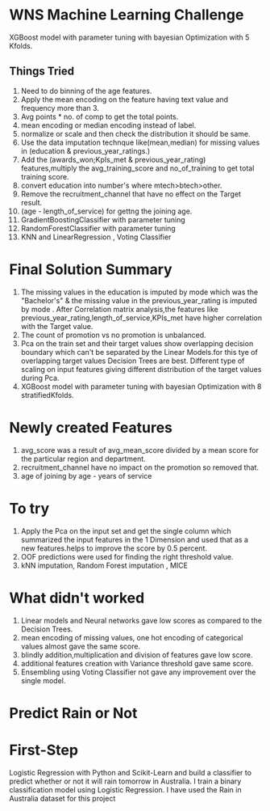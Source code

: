 # WNS Machine Learning Challenge
XGBoost model with parameter tuning with bayesian Optimization with 5 Kfolds.

## Things Tried
1. Need to do binning of the age features.
2. Apply the mean encoding on the feature having text value and frequency more than 3.
3. Avg points * no. of comp to get the total points.
4. mean encoding or median encoding instead of label.
5. normalize or scale and then check the distribution it should be same.
6. Use the data imputation technque like(mean,median) for missing values in (education & previous_year_ratings.)
7. Add the (awards_won;KpIs_met & previous_year_rating) features,multiply the avg_training_score and no_of_training to get total training score.
8. convert education into number's where mtech>btech>other.
9. Remove the recruitment_channel that have no effect on the Target result.
10. (age - length_of_service) for gettng the joining age.
11. GradientBoostingClassifier with parameter tuning
12. RandomForestClassifier with parameter tuning
12. KNN and LinearRegression , Voting Classifier 
# Final Solution Summary
1. The missing values in the education is imputed by mode which was the "Bachelor's" & the missing value in the previous_year_rating is imputed by mode . After Correlation matrix analysis,the features like previous_year_rating,length_of_service,KPIs_met have higher correlation with the Target value.
2. The count of promotion vs no promotion is unbalanced.
3. Pca on the train set and their target values show overlapping decision boundary which can't be separated by the Linear Models.for this tye of overlapping target values Decision Trees are best. Different type of scaling on input features giving different distribution of the target values during Pca.
4. XGBoost model with parameter tuning with bayesian Optimization with 8 stratifiedKfolds.

# Newly created Features
1. avg_score  was a result of avg_mean_score divided by a mean score for the particular region and department.
2. recruitment_channel have no impact on the promotion so removed that.
3. age of joining by age - years of service
# To try
1. Apply the Pca on the input set and get the single column which summarized the input features in the 1 Dimension and used that as a     new features.helps to improve the score by 0.5 percent.
2. OOF predictions were used for finding the right threshold value.
3. kNN imputation, Random Forest imputation , MICE
# What didn't worked
1. Linear models and Neural networks gave low scores as compared to the Decision Trees.
2. mean encoding of missing values, one hot encoding of categorical values almost gave the same score.
3. blindly addition,multiplication and division of features gave low score.
4. additional features creation with Variance threshold gave same score.
5. Ensembling using Voting Classifier not gave any improvement over the single model.


# Predict Rain or Not
# First-Step
Logistic Regression with Python and Scikit-Learn and build a classifier to predict whether or not it will rain tomorrow in Australia. I train a binary classification model using Logistic Regression. I have used the Rain in Australia dataset for this project
